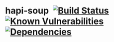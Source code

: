 # hapi-soup&nbsp;&nbsp;[![Build Status](https://travis-ci.org/OmniJeff/hapi-soup.svg?branch=master)](https://travis-ci.org/OmniJeff/hapi-soup.svg)&nbsp;[![Known Vulnerabilities](https://snyk.io/test/github/omnijeff/hapi-soup/badge.svg)](https://snyk.io/test/github/omnijeff/hapi-soup)[![Dependencies](https://david-dm.org/OmniJeff/hapi-soup.svg)](https://david-dm.org/OmniJeff)
